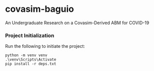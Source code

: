 # covasim-baguio
An Undergraduate Research on a Covasim-Derived ABM for COVID-19

### Project Initialization

Run the following to initiate the project:
```
python -m venv venv
.\venv\Scripts\Activate
pip install -r deps.txt
```